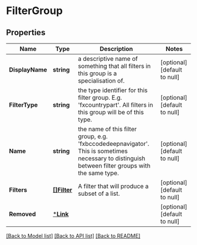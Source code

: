 # FilterGroup

## Properties
Name | Type | Description | Notes
------------ | ------------- | ------------- | -------------
**DisplayName** | **string** | a descriptive name of something that all filters in this group is a specialisation of. | [optional] [default to null]
**FilterType** | **string** | the type identifier for this filter group. E.g. &#x27;fxcountrypart&#x27;. All filters in this group will be of this type. | [optional] [default to null]
**Name** | **string** | the name of this filter group, e.g. &#x27;fxbccodedeepnavigator&#x27;. This is sometimes necessary to distinguish between filter groups with the same type. | [optional] [default to null]
**Filters** | [**[]Filter**](Filter.md) | A filter that will produce a subset of a list. | [optional] [default to null]
**Removed** | [***Link**](Link.md) |  | [optional] [default to null]

[[Back to Model list]](../README.md#documentation-for-models) [[Back to API list]](../README.md#documentation-for-api-endpoints) [[Back to README]](../README.md)

